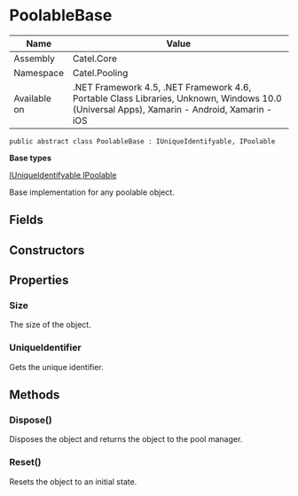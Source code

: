 

# PoolableBase

Name|Value
---|---
Assembly|Catel.Core
Namespace|Catel.Pooling
Available on|.NET Framework 4.5, .NET Framework 4.6, Portable Class Libraries, Unknown, Windows 10.0 (Universal Apps), Xamarin - Android, Xamarin - iOS

```
public abstract class PoolableBase : IUniqueIdentifyable, IPoolable
```

**Base types**

[IUniqueIdentifyable](/Catel.Core\Catel\IUniqueIdentifyable.md),[IPoolable](/Catel.Core\Catel\Pooling\IPoolable.md)


Base implementation for any poolable object.



## Fields

## Constructors

## Properties

### Size

The size of the object.



### UniqueIdentifier

Gets the unique identifier.



## Methods

### Dispose()

Disposes the object and returns the object to the pool manager.



### Reset()

Resets the object to an initial state.



